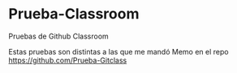 # Prueba-Classroom
Pruebas de Github Classroom

Estas pruebas son distintas a las que me mandó Memo en el repo https://github.com/Prueba-Gitclass 
